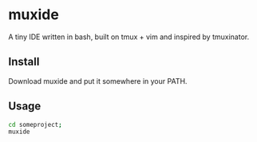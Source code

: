 # muxide

A tiny IDE written in bash, built on tmux + vim and inspired by
tmuxinator.

## Install

Download muxide and put it somewhere in your PATH.

## Usage

```bash
cd someproject;
muxide
```